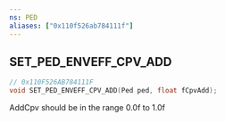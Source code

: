 ```yaml
---
ns: PED
aliases: ["0x110f526ab784111f"]
---
```

## SET_PED_ENVEFF_CPV_ADD

```c
// 0x110F526AB784111F
void SET_PED_ENVEFF_CPV_ADD(Ped ped, float fCpvAdd);
```

AddCpv should be in the range 0.0f to 1.0f

